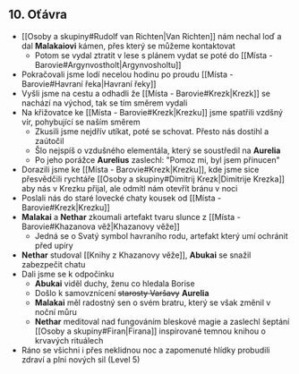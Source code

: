## 10. Oťávra
- [[Osoby a skupiny#Rudolf van Richten|Van Richten]] nám nechal loď a dal **Malakaiovi** kámen, přes který se můžeme kontaktovat
	- Potom se vydal ztratit v lese s plánem vydat se poté do [[Místa - Barovie#Argynvostholt|Argynvosholtu]]
- Pokračovali jsme lodí necelou hodinu po proudu [[Místa - Barovie#Havraní řeka|Havraní řeky]]
- Vyšli jsme na cestu a odhadli že [[Místa - Barovie#Krezk|Krezk]] se nachází na východ, tak se tím směrem vydali
- Na křižovatce ke [[Místa - Barovie#Krezk|Krezku]]  jsme spatřili vzdšný vír, pohybující se naším směrem
	- Zkusili jsme nejdřív utíkat, poté se schovat. Přesto nás dostihl a zaútočil
	- Šlo nejspíš o vzdušného elementála, který se soustředil na **Aurelia**
	- Po jeho porážce **Aurelius** zaslechl: "Pomoz mi, byl jsem přinucen"
- Dorazili jsme ke [[Místa - Barovie#Krezk|Krezku]], kde jsme sice přesvědčili rychtáře [[Osoby a skupiny#Dimitrij Krezk|Dimitrije Krezka]] aby nás v Krezku přijal, ale odmítl nám otevřít bránu v noci
- Poslali nás do staré lovecké chaty kousek od [[Místa - Barovie#Krezk|Krezku]]
- **Malakai** a **Nethar** zkoumali artefakt tvaru slunce z [[Místa - Barovie#Khazanova věž|Khazanovy věže]]
	- Jedná se o Svatý symbol havraního rodu, artefakt který umí ochránit před upíry
- **Nethar** studoval [[Knihy z Khazanovy věže]], **Abukai** se snažil zabezpečit chatu
- Dali jsme se k odpočinku
	- **Abukai** viděl duchy, ženu co hledala Borise
	- Došlo k samovznícení ~~starosty Varšavy~~ **Aurelia** 
	- **Malakai** měl radostný sen o svém bratru, který se však změnil v noční můru
	- **Nethar** meditoval nad fungováním bleskové magie a zaslechl šeptání [[Osoby a skupiny#Firan|Firana]] inspirované temnou knihou o krvavých rituálech
- Ráno se všichni i přes neklidnou noc a zapomenuté hlídky probudili zdraví a plni nových sil (Level 5)
